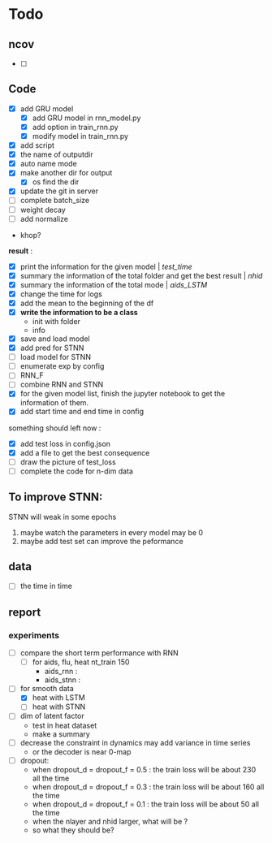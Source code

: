 # Todo

## ncov

- [ ] 

## Code
- [x] add GRU model
    - [x] add GRU model in rnn_model.py
    - [x] add option in train_rnn.py
    - [x] modify model in train_rnn.py
- [x] add script
- [x] the name of  outputdir
- [x] auto name mode
- [x] make another dir for output
    - [x] os find the dir
- [x] update the git in server
- [ ] complete batch_size
- [ ] weight decay
- [ ] add normalize
- khop?

**result** : 
- [x] print the information for the given model | *test_time* 
- [x] summary the information of the total folder and get the best result | *nhid*
- [x] summary the information of the total mode | *aids_LSTM*
- [x] change the time for logs
- [x] add the mean to the beginning of the df
- [x] **write the information to be a class**
    - init with folder
    - info
- [x] save and load model
- [x] add pred for STNN
- [ ] load model for STNN
- [ ] enumerate exp by config
- [ ] RNN_F
- [ ] combine RNN and STNN
- [x] for the given model list, finish the jupyter notebook to get the information of them.
- [x] add start time and end time in config

something should left now : 
- [x] add test loss in config.json
- [x] add a file to get the best consequence
- [ ] draw the picture of test_loss
- [ ] complete the code for n-dim data

## To improve STNN:
STNN will weak in some epochs
1. maybe watch the parameters in every model may be 0
1. maybe add test set can improve the peformance

## data 
- [ ] the time in time

## report 
### experiments
- [ ] compare the short term performance with RNN
    - [ ] for aids, flu, heat nt_train 150
        - aids_rnn : 
        - aids_stnn :
- [ ] for smooth data
    - [x] heat with LSTM
    - [ ] heat with STNN
- [ ] dim of latent factor
    - test in heat dataset 
    - make a summary
- [ ] decrease the constraint in dynamics may add variance in time series
    - or the decoder is near 0-map
- [ ] dropout:
    - when dropout_d = dropout_f = 0.5 : the train loss will be about 230 all the time
    - when dropout_d = dropout_f = 0.3 : the train loss will be about 160 all the time
    - when dropout_d = dropout_f = 0.1 : the train loss will be about 50 all the time
    - when the nlayer and nhid larger, what will be ?
    - so what they should be?

